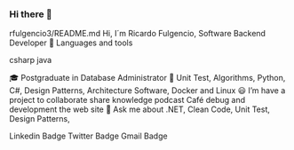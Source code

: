 ### Hi there 👋

rfulgencio3/README.md
Hi, I´m Ricardo Fulgencio, Software Backend Developer 👋
Languages and tools

csharp java 

🎓 Postgraduate in Database Administrator
📘 Unit Test, Algorithms, Python, C#, Design Patterns, Architecture Software, Docker and Linux
😃 I’m have a project to collaborate share knowledge podcast Café debug and development the web site
💬 Ask me about .NET, Clean Code, Unit Test, Design Patterns, 

Linkedin Badge Twitter Badge Gmail Badge

<!--
**rfulgencio3/rfulgencio3** is a ✨ _special_ ✨ repository because its `README.md` (this file) appears on your GitHub profile.

Here are some ideas to get you started:

- 🔭 I’m currently working on ...
- 🌱 I’m currently learning ...
- 👯 I’m looking to collaborate on ...
- 🤔 I’m looking for help with ...
- 💬 Ask me about ...
- 📫 How to reach me: ...
- 😄 Pronouns: ...
- ⚡ Fun fact: ...
-->
